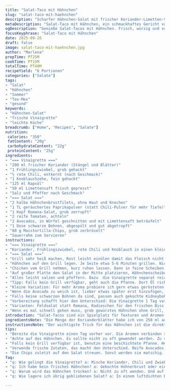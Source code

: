 ```yaml
---
title: "Salat-Taco mit Hähnchen"
slug: "salat-taco-mit-haehnchen"
description: "Scharfer Hähnchen-Salat mit frischer Koriander-Limetten-Vinaigrette, knackigem Römer-Salat, Tomaten, Avocado und schwarzen Bohnen, serviert mit knusprigen Maistortilla-Chips und einem Klecks Sauerrahm. Die Hähnchenbrust wird gewürzt mit einer Chili-Mischung und direkt auf dem Grill gebraten, bis sie zart und durch ist. Die Kräuter-Vinaigrette sorgt für eine frische Schärfe, die an Sommertage erinnert. Das Gericht ist glutenfrei, ohne Nüsse und Eier, ideal für warme Tage oder schnelle Abendessen. Die Kombination verschiedener Texturen und Aromen gibt jedem Bissen Spannung und Frische. "
metaDescription: "Salat-Taco mit Hähnchen, ein schmackhaftes Gericht voller Texturen. Perfekt für warme Tage – schnell zubereitet und glutenfrei."
ogDescription: "Genieße Salat-Tacos mit Hähnchen. Frisch, würzig und voller Aromen. Ideal für die Sommerzeit. Einfach und raffiniert."
focusKeyphrase: "Salat-Taco mit Hähnchen"
date: 2025-09-26
draft: false
image: salat-taco-mit-haehnchen.jpg
author: "Marlena"
prepTime: PT25M
cookTime: PT15M
totalTime: PT40M
recipeYield: "6 Portionen"
categories: ["Salate"]
tags:
- "Salat"
- "Hähnchen"
- "Sommer"
- "Tex-Mex"
- "gesund"
keywords:
- "Hähnchen-Salat"
- "frische Vinaigrette"
- "leichte Küche"
breadcrumb: ["Home", "Recipes", "Salate"]
nutrition: 
 calories: "350"
 fatContent: "20g"
 carbohydrateContent: "22g"
 proteinContent: "25g"
ingredients:
- "=== Vinaigrette ==="
- "200 ml frischer Koriander (Stängel und Blätter)"
- "1 Frühlingszwiebel, grob gehackt"
- "½ rote Chili, entkernt (nach Geschmack)"
- "1 Knoblauchzehe, fein gehackt"
- "125 ml Rapsöl"
- "50 ml Limettensaft frisch gepresst"
- "Salz und Pfeffer nach Geschmack"
- "=== Salat ==="
- "2 halbe Hähnchenbrustfilets, ohne Haut und Knochen"
- "1 TL geräuchertes Paprikapulver (statt Chili-Pulver für mehr Tiefe)"
- "1 Kopf Romana-Salat, grob zerrupft"
- "2 reife Tomaten, achteln"
- "2 Avocados, in Würfel geschnitten und mit Limettensaft beträufelt"
- "1 Dose schwarze Bohnen, abgespült und gut abgetropft"
- "80 g Maistortilla-Chips, grob zerbröselt"
- "Sauerrahm zum Servieren"
instructions:
- "=== Vinaigrette ==="
- "Koriander, Frühlingszwiebel, rote Chili und Knoblauch in einen kleineren Mixer geben. Mit Salz und Pfeffer würzen. Zuerst kurz pulsieren, dann langsam Rapsöl und Limettensaft einfließen lassen, bis eine glatte, grüne Sauce entsteht. Abschmecken, im Kühlschrank kalt stellen – schmeckt noch besser, wenn sie ein paar Stunden ziehen darf."
- "=== Salat ==="
- "Grill sehr heiß machen, Rost leicht einölen damit das Fleisch nicht klebt. Hähnchen salzen und pfeffern. Paprikapulver rundum gut einreiben – gibt diesen rauchigen Kick, der sonst fehlt."
- "Hähnchen auf den Grill legen. Je Seite etwa 5-6 Minuten grillen. Nicht drücken oder zu oft wenden, sonst trocknet es aus. Nach Gefühl testen – wenn der austretende Saft klar ist, ist es durch. Ansonsten immer mit dem Fingerdruck: fest, aber nicht hart."
- "Chicken vom Grill nehmen, kurz ruhen lassen. Dann in feine Scheiben schneiden. Wichtig, damit die Textur saftig bleibt und die Gewürze wirken. Noch warm oder zumindest handwarm zum Salat geben."
- "Auf großer Platte den Salat in der Mitte platzieren, Hähnchenscheiben darauf drapieren. Rundherum Tomaten, Avocado und Bohnen anrichten. Chips darauf verteilen – die knusprigen Stücke bringen das gewisse Crunch-Gefühl im Mund."
- "Alles leicht salzen und pfeffern. Dazu  die Vinaigrette separat reichen, damit jeder selbst bestimmen kann, wie viel Frische er möchte. Sauerrahm dazu servieren – die cremige Säure rundet die Schärfe schön ab."
- "Tipp: Falls kein Grill verfügbar, geht auch die Pfanne. Dort Öl richtig heiß machen, Hähnchen scharf anbraten, danach auf mittlerer Hitze fertig garen und anschließend auskühlen lassen. "
- "Kleine Variation: Für mehr Aroma probiere ich gern etwas gerösteten Kreuzkümmel in die Vinaigrette. Macht das Dressing noch komplexer, fast schon mexikanisch-authentisch."
- "Wenn die Avocado zu weich ist, lieber etwas später erst hinzufügen, damit sie nicht matschig wird. Frische ist hier das A und O."
- "Falls keine schwarzen Bohnen da sind, passen auch gekochte Kidneybohnen oder Kichererbsen."
- "Vorbereitung schafft hier den Unterschied: Die Vinaigrette 1 Tag vorher machen, dann verbinden sich die Aromen besser. Hähnchen und Salat möglichst kurz vor dem Servieren zusammenstellen, sonst läuft alles auseinander."
- "Varianten: Feldsalat statt Romana, Radieschen für den frischen Biss, oder ein bisschen geriebener Cheddar über den Salat für extra Würze."
- "Wenn es mal schnell gehen muss, grob gewürztes Hähnchen ohne Grill, dafür aus der Pfanne mit guter Kruste. Direkt in den Salat – schmeckt sogar kalt noch sehr gut. Aber niemals die Vinaigrette vergessen – die macht den Unterschied."
introduction: "Salat-Tacos sind ein Spielplatz für Texturen und Aromen. Hähnchenfilets, die außen knusprig mit geräuchertem Paprikapulver gewürzt sind, treffen auf frische Limetten-Koriander-Vinaigrette mit einer feinen Schärfe von frischem Chili. Dazwischen das sanfte Crunch von Maistortilla-Chips, weiche Avocadowürfel und fruchtige Tomaten – eine Kombination, die ich in Jahren perfektioniert habe. Für mich lebt das Gericht von der Balance zwischen kross und weich, scharf aber frisch, satt aber leicht. Auch ohne Grill macht das Einsetzen der Gewürze und das richtige Timing beim Grillen und Kühlen einen großen Unterschied. Geht schnell, kostet keine Nerven und ist immer wieder anders, je nachdem, was im Kühlschrank liegt."
ingredientsNote: "Die Menge der Korianderblätter habe ich von 250 ml auf 200 ml reduziert – ich mag es nicht, wenn die Vinaigrette zu dominant wird. Statt Jalapeño setze ich auf eine rote Chili, die weniger bitter ist, oft milder und aromatischer. Geräuchertes Paprikapulver ersetzt die Chili-Pulver-Mischung, gibt eine tiefere, rauchige Note ohne zu übertreiben. Rapsöl ist neutraler als Canola, das ich oft nicht bekomme. Die Avocados mit frischem Limettensaft zu beträufeln, verhindert das Braunwerden und gibt nur einen Hauch von Säure. Wenn keine Maistortilla-Chips zur Hand sind, funktionieren auch Nachos, aber nicht zu fein zerbröseln, sonst verliert man die Struktur. Schwarzbohnen gehen immer, sind eine gute Proteinquelle und geben Süße. Sauerrahm ist optional, wer mag, kann griechischen Joghurt nehmen."
instructionsNote: "Der wichtigste Trick für das Hähnchen ist die direkte Hitze, damit sich diese leichte Rauchnote entwickelt und sich die Gewürze gut anlegen. Lieber den Grill schön heiß machen und Geduld haben, nicht zu oft wenden, sonst zerfällt das Fleisch. Nach dem Grillen ruhen lassen, Ruhezeit verlängert die Saftigkeit. Vinaigrette mache ich oft vorher, die Aromen verschmelzen dann besser. Beim Anrichten die Chips zuletzt streuen, sonst werden sie klebrig. Salat und Avocado möglichst frisch zusammenstellen, sonst verlieren sie an Frische. Grobe Stücke statt feiner Würfel führen zu interessanteren Bissen. Wer es eilig hat, kann das Hähnchen auch in der beschichteten Pfanne anbraten, auf mittlere Hitze runterdrehen und zugedeckt kurz durchziehen lassen. Wichtig: Vinaigrette erst kurz vor dem Servieren über den Salat geben, sonst wird er matschig."
tips:
- "Bereite die Vinaigrette einen Tag vorher vor. Die Aromen verbinden sich besser. Ich lasse sie oft ein paar Stunden stehen. Sie schmeckt dann intensiver. Kaltes Lagern ist wichtig. Benutze einen Mixer. Das sorgt für eine feine Konsistenz. Geschmack und Frische sind entscheidend."
- "Achte auf das Hähnchen. Es sollte nicht zu oft gewendet werden. Zu viel Bewegung am Grill lässt es austrocknen. Wenn der Saft klar austritt, ist das Hähnchen gut. Fühle mit dem Fingerdruck. Aber, zu fest darf es nicht sein. Dieses Gefühl kommt mit der Übung."
- "Falls kein Grill verfügbar ist, benutze eine beschichtete Pfanne. Heiß machen, das Hähnchen scharf anbraten. Dann auf mittlerer Hitze garen. Achte darauf, nicht zu lange in der Pfanne zu lassen. Saftigkeit bleibt so erhalten. Wichtig, kurz ruhen lassen nach dem Braten."
- "Verwende frische Zutaten, das macht den Unterschied. Reife Avocados geben einen cremigen Biss. Tomaten sollten saftig sein. Alternativen wie Feldsalat sind spannend. Überlege, was im Kühlschrank ist. Experimentiere mit einfachen Ergänzungen."
- "Die Chips zuletzt auf den Salat streuen. Sonst werden sie matschig. Achte auf die Größe beim Schneiden. Größere Stücke bringen mehr Biss. Geriebener Käse ist eine feine Ergänzung. Umami und spannende Texturen sind wichtig."
faq:
- "q: Wie gelingt die Vinaigrette? a: Mische Koriander, Chili und Zwiebel im Mixer. Langsam Öl und Limettensaft hinzufügen. Abschmecken ist wichtig. Diese Mischung verstärkt die Frische."
- "q: Ich habe kein frisches Hähnchen? a: Gekochte Hühnerbrust oder eine Dose Thunfisch gehen auch. Einfach zerteilen und im Salat vermengen. Geht schnell, ist praktisch."
- "q: Warum wird das Hähnchen trocken? a: Nicht zu oft wenden. Und auf die Grillzeit achten. Wenn der Saft klar ist, ist es fertig. Übung macht den Meister. Teste es mit Fingerdruck."
- "q: Wie lagere ich übrig gebliebenen Salat? a: In einem luftdichten Behälter im Kühlschrank. Avocado separat lagern, sie wird schnell braun. Iss es am besten innerhalb von zwei Tagen."

---
```

